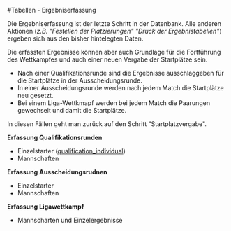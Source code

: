 #Tabellen - Ergebniserfassung

Die Ergebniserfassung ist der letzte Schritt in der Datenbank. Alle anderen Aktionen (*z.B. "Festellen der Platzierungen" "Druck der Ergebnistabellen"*) ergeben sich aus den bisher hintelegten Daten.

Die erfassten Ergebnisse können aber auch Grundlage für die Fortführung des Wettkampfes und auch einer neuen Vergabe der Startplätze sein. 
* Nach einer Qualifikationsrunde sind die Ergebnisse ausschlaggeben für die Startplätze in der Ausscheidungsrunde.
* In einer Ausscheidungsrunde werden nach jedem Match die Startplätze neu gesetzt.
* Bei einem Liga-Wettkmapf werden bei jedem Match die Paarungen gewechselt und damit die Startplätze.

In diesen Fällen geht man zurück auf den Schritt "Startplatzvergabe".

**Erfassung Qualifikationsrunden**

* Einzelstarter ([qualification_individual])
* Mannschaften

**Erfassung Ausscheidungsrudnen**

* Einzelstarter
* Mannschaften 

**Erfassung Ligawettkampf**

* Mannscharten und Einzelergebnisse


[qualification_individual]: kapitel_05_01.md